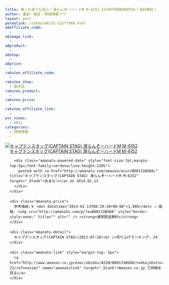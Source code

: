 ```yaml
---
title: 凍った道でも安心！滑らんぞーハードM M-6152 52%OFF特価900円台！送料無料！
author: 激安・格安・特価情報ツウ
layout: post
permalink: /tokka/m6152-52off900.html
a8affiliate_code:
  - 
a8image_link:
  - 
a8product:
  - 
a8shop:
  - 
a8price:
  - 
rakuten_affiliate_code:
  - 
rakuten_shop:
  - 楽天店
rakuten_product:
  - 
rakuten_price:
  - 
rakuten_affiliate_link:
  - 
pvc_views:
  - 6011
categories:
  - 特価情報
---
```

<div class="amanatu-box" style="margin-bottom:0px;">
  <div class="amanatu-image" style="float:left;">
    <a href="http://www.amazon.co.jp/exec/obidos/ASIN/B00131W5DA/tokkajohotsu-22/ref=nosim/" name="amanatulink" target="_blank"><img src="http://i2.wp.com/ecx.images-amazon.com/images/I/41ilCPFODUL._SL160_.jpg?w=546" alt="キャプテンスタッグ(CAPTAIN STAG) 滑らんぞーハードM M-6152" style="border: none;" data-recalc-dims="1" /></a>
  </div>
  
  <div class="amanatu-info" style="float:left;margin-left:15px;line-height:120%">
    <div class="amanatu-name" style="margin-bottom:10px;line-height:120%">
      <a href="http://www.amazon.co.jp/exec/obidos/ASIN/B00131W5DA/tokkajohotsu-22/ref=nosim/" name="amanatulink" target="_blank">キャプテンスタッグ(CAPTAIN STAG) 滑らんぞーハードM M-6152</a> 
      
      <div class="amanatu-powered-date" style="font-size:7pt;margin-top:5px;font-family:verdana;line-height:120%">
        posted with <a href="http://amanatu.com/amazon/asin/B00131W5DA/" title="キャプテンスタッグ(CAPTAIN STAG) 滑らんぞーハードM M-6152" target="_blank">あまなつ</a> on 2014.01.13
      </div>
    </div>
    
    <div class="amanatu-price">
      参考価格:￥ <del datetime="2014-01-13T08:29:28+00:00">1,995</del> → 価格: <img src="http://amanatu.com/p/?a=B00131W5DA" style="border-style:none;" title="" alt="" /> <strong>通常配送無料</strong>
    </div>
    
    <div class="amanatu-detail">
      キャプテンスタッグ(CAPTAIN STAG)(2012-07-18)<br />売り上げランキング: 24
    </div>
    
    <div class="amanatu-link" style="margin-top: 5px">
      <a href="http://www.amazon.co.jp/exec/obidos/ASIN/B00131W5DA/tokkajohotsu-22/ref=nosim/" name="amanatulink" target="_blank">Amazon.co.jp で詳細を見る</a>
    </div>
  </div>
  
  <div class="amanatu-footer" style="clear: left">
  </div>
</div>